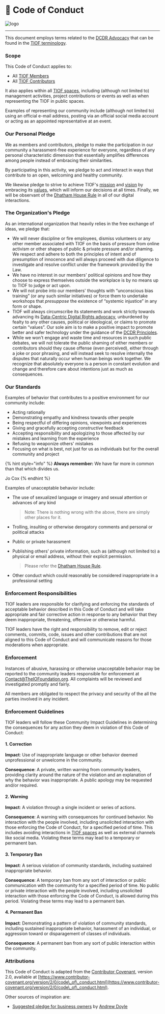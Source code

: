 # 💯 Code of Conduct



![logo](https://user-images.githubusercontent.com/9198668/103223358-02a5ae80-4961-11eb-9a78-c6ebc20d7691.png)

***

This document employs terms related to the [DCDR Advocacy](https://tiof.click/DCDRAdvocacy) that can be found in the [TIOF terminology](https://tiof.click/TIOFTerminology/).

### Scope

This Code of Conduct applies to:

* All [TIOF Members](https://tiof.click/TIOFTerminology/#members)
* All [TIOF Contributors](https://tiof.click/TIOFTerminology/#contributors)

It also applies within all [TIOF spaces](https://tiof.click/TIOFTerminology/#spaces), including (although not limited to) management activities, project contributions or events as well as when representing the TIOF in public spaces.

Examples of representing our community include (although not limited to) using an official e-mail address, posting via an official social media account or acting as an appointed representative at an event.

### Our Personal Pledge

We as members and contributors, pledge to make the participation in our community a harassment-free experience for everyone, regardless of any personal characteristic dimension that essentially amplifies differences among people instead of embracing their similarities.

By participating in this activity, we pledge to act and interact in ways that contribute to an open, welcoming and healthy community.

We likewise pledge to strive to achieve TIOF's [mission](https://github.com/TheIOFoundation/TIOF/wiki#mission) and [vision](https://github.com/TheIOFoundation/TIOF/wiki#vision) by embracing its [values](https://github.com/TheIOFoundation/TIOF/wiki#values), which will inform our decisions at all times. Finally, we will be observant of the [Dhatham House Rule](http://tiof.click/Dhatam) in all of our digital interactions.

### The Organization's Pledge

As an international organization that heavily relies in the free exchange of ideas, we pledge that:

* We will never discipline or fire employees, dismiss volunteers or any other member associated with TIOF on the basis of pressure from online activism or other shapes of public & private pressure and/or shaming. We respect and adhere to both the principles of intent and of presumption of innocence and will always proceed with due diligence to investigate and resolve conflict under the framework provided by the Law.
* We have no interest in our members' political opinions and how they choose to express themselves outside the workplace is by no means up to TIOF to judge or act upon.
* We will not probe into our members' thoughts with “unconscious bias training” (or any such similar initiatives) or force them to undertake workshops that _presuppose_ the existence of “systemic injustice” in any form or shape.
* TIOF will always circumscribe its statements and work strictly towards advancing its [Data-Centric Digital Rights advocacy](https://tiof.click/DCDRAdvocacy), unburdened by fealty to any other causes, political or ideological, or claims to promote certain “values”. Our sole aim is to make a positive impact to promote better and safer technology under the guidance of the [DCDR Principles](https://tiof.click/DCDRPrinciples).
* While we won't engage and waste time and resources in such public debates, we will not tolerate the public shaming of either members or contributors should they cause offense (even perceived), either through a joke or poor phrasing, and will instead seek to resolve internally the disputes that naturally occur when human beings work together. We recognize that absolutely everyone is a person in constant evolution and change and therefore care about intentions just as much as consequences.

### Our Standards

Examples of behavior that contributes to a positive environment for our community include:

* Acting rationally
* Demonstrating empathy and kindness towards other people
* Being respectful of differing opinions, viewpoints and experiences
* Giving and gracefully accepting _constructive_ feedback
* Accepting responsibility and apologizing to those affected by our mistakes and learning from the experience
* Refusing to weaponize others' mistakes
* Focusing on what is best, not just for us as individuals but for the overall community and project

{% hint style="info" %}
**Always remember:** We have far more in common than that which divides us.

Jo Cox
{% endhint %}

Examples of unacceptable behavior include:

*   The use of sexualized language or imagery and sexual attention or advances of any kind

    > Note: There is nothing wrong with the above, there are simply other places for it.
* Trolling, insulting or otherwise derogatory comments and personal or political attacks
* Public or private harassment
*   Publishing others' private information, such as (although not limited to) a physical or email address, without their explicit permission.

    > Please refer the [Dhatham House Rule](http://tiof.click/Dhatam).
* Other conduct which could reasonably be considered inappropriate in a professional setting

### Enforcement Responsibilities

TIOF leaders are responsible for clarifying and enforcing the standards of acceptable behavior described in this Code of Conduct and will take appropriate and fair corrective action in response to any behavior that they deem inappropriate, threatening, offensive or otherwise harmful.

TIOF leaders have the right and responsibility to remove, edit or reject comments, commits, code, issues and other contributions that are not aligned to this Code of Conduct and will communicate reasons for those moderations when appropriate.

### Enforcement

Instances of abusive, harassing or otherwise unacceptable behavior may be reported to the community leaders responsible for enforcement at [Contact@TheIOFoundation.org](mailto://Contact@TheIOFoundation.org). All complaints will be reviewed and investigated promptly and fairly.

All members are obligated to respect the privacy and security of the all the parties involved in any incident.

### Enforcement Guidelines

TIOF leaders will follow these Community Impact Guidelines in determining the consequences for any action they deem in violation of this Code of Conduct:

#### 1. Correction

**Impact**: Use of inappropriate language or other behavior deemed unprofessional or unwelcome in the community.

**Consequence**: A private, written warning from community leaders, providing clarity around the nature of the violation and an explanation of why the behavior was inappropriate. A public apology may be requested and/or required.

#### 2. Warning

**Impact**: A violation through a single incident or series of actions.

**Consequence**: A warning with consequences for continued behavior. No interaction with the people involved, including unsolicited interaction with those enforcing the Code of Conduct, for a specified period of time. This includes avoiding interactions in [TIOF spaces](https://tiof.click/TIOFTerminology/#spaces) as well as external channels like social media. Violating these terms may lead to a temporary or permanent ban.

#### 3. Temporary Ban

**Impact**: A serious violation of community standards, including sustained inappropriate behavior.

**Consequence**: A temporary ban from any sort of interaction or public communication with the community for a specified period of time. No public or private interaction with the people involved, including unsolicited interaction with those enforcing the Code of Conduct, is allowed during this period. Violating these terms may lead to a permanent ban.

#### 4. Permanent Ban

**Impact**: Demonstrating a pattern of violation of community standards, including sustained inappropriate behavior, harassment of an individual, or aggression toward or disparagement of classes of individuals.

**Consequence**: A permanent ban from any sort of public interaction within the community.

### Attributions

This Code of Conduct is adapted from the [Contributor Covenant](https://www.contributor-covenant.org), version 2.0, available at [https://www.contributor-covenant.org/version/2/0/code\_of\_conduct.html](https://www.contributor-covenant.org/version/2/0/code\_of\_conduct.html).

Other sources of inspiration are:

* [Suggested pledge for business owners](https://dothe.click/Ext2) by [Andrew Doyle](https://dothe.click/Ext1)
